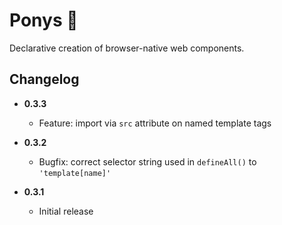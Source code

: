 # Ponys 🦄
Declarative creation of browser-native web components.

## Changelog

- **0.3.3**
  - Feature: import via `src` attribute on named template tags

- **0.3.2**
  - Bugfix: correct selector string used in `defineAll()` to `'template[name]'`

- **0.3.1**
  - Initial release
